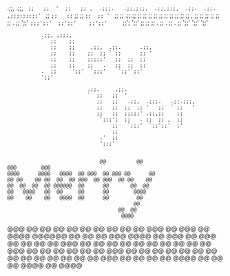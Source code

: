 .;;,     .;;, 
`  ;;   ;;  ' 
   ;;   ;; ,  .;;;.   .;;,;;;,  .;;,;;;,  .;;.  .;;. 
 ,;;;;;;;;;'  `   ;;  ` ;;   ;; ` ;;   ;; ` ;;  ;; ' 
 ` ;;   ;;    .;;.;;    ;;   ;;   ;;   ;;   ;;  ;; 
   ;;   ;;    ;;  ;; ,  ;;   ;;   ;;   ;;   ;;  ;; 
.  ;;    ';;' `;;;';;'  ;;';;'    ;;';;'     `;;'; 
';;'                    ;;        ;;            ;; 
                     .  ;;     .  ;;         .  ;; 
                     ';;'      ';;'          ';;' 

               .;;, ,;;;, 
               `  ;;    ;; 
                  ;;    ;;     ,;;,  .;;.      .;;, 
                  ;;    ;;    ;;  ;; ` ;;      ;; ' 
                  ;;    ;;    ;;;;;'   ;;  ;;  ;; 
                  ;;    ;;    ;;   .   ;;  ;;  ;; 
               .  ;;     ';;'  `;;;'    `;;'`;;' 
               ';;' 

                              .;;.     .;;. 
                              `  ;;   ;;  ' 
                                 ;;   ;;   .;;,  .;;;.   .;;.;;;, 
                                 ;;   ;;  ;;  ;; '   ;;  ` ;;   ' 
                                 ;;   ;;  ;;;;;' .;;,;;    ;; 
                                  `;;;';  ;;   . ;;  ;; ,  ;; 
                                      ;;   `;;;'  `;;';;'  ;' 
                                      ;; 
                                  .'  ;; 
                                  ';;;' 
                                  
                                  
                                  @@          @@
    @@@        @@@
    @@@@      @@@@   @@@@  @@ @@@  @@ @@@ @@      @@
    @@ @@    @@ @@  @@  @@ @@@  @@ @@@  @@ @@    @@
    @@  @@  @@  @@ @@@@@@  @@      @@       @@  @@
    @@   @@@@   @@  @@     @@      @@        @@@@
    @@    @@    @@   @@@@  @@      @@         @@
                                             @@
                                        @@  @@
                                         @@@@
   @@@   @@              @@          @@
 @@   @@ @@                          @@
@@       @@ @@@  @@ @@@  @@   @@@@ @@@@@@  @@ @@  @@      @@@    @@@@
@@       @@@  @@ @@@  @@ @@  @@      @@    @@@  @@  @@  @@  @@  @@
@@       @@   @@ @@      @@   @@@    @@    @@   @@  @@ @@   @@   @@@
 @@   @@ @@   @@ @@      @@     @@   @@ @@ @@       @@ @@   @@     @@
   @@@   @@   @@ @@       @@ @@@@     @@   @@       @@  @@@@ @@ @@@@
